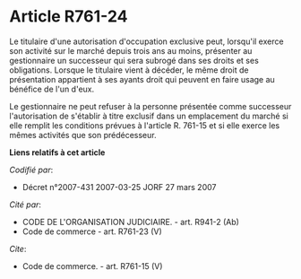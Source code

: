 # Article R761-24

Le titulaire d'une autorisation d'occupation exclusive peut, lorsqu'il exerce son activité sur le marché depuis trois ans au
moins, présenter au gestionnaire un successeur qui sera subrogé dans ses droits et ses obligations. Lorsque le titulaire
vient à décéder, le même droit de présentation appartient à ses ayants droit qui peuvent en faire usage au bénéfice de l'un
d'eux.

Le gestionnaire ne peut refuser à la personne présentée comme successeur l'autorisation de s'établir à titre exclusif dans un
emplacement du marché si elle remplit les conditions prévues à l'article R. 761-15 et si elle exerce les mêmes activités que
son prédécesseur.

**Liens relatifs à cet article**

_Codifié par_:

  - Décret n°2007-431 2007-03-25 JORF 27 mars 2007

_Cité par_:

  - CODE DE L'ORGANISATION JUDICIAIRE. - art. R941-2 (Ab)
  - Code de commerce - art. R761-23 (V)

_Cite_:

  - Code de commerce. - art. R761-15 (V)
